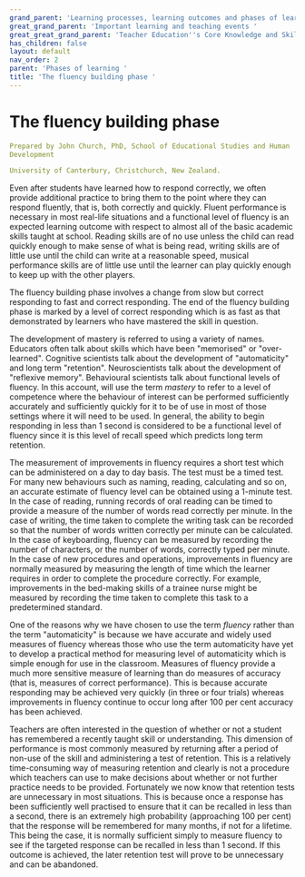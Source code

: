 ```yaml
---
grand_parent: 'Learning processes, learning outcomes and phases of learning '
great_grand_parent: 'Important learning and teaching events '
great_great_grand_parent: 'Teacher Education''s Core Knowledge and Skills.'
has_children: false
layout: default
nav_order: 2
parent: 'Phases of learning '
title: 'The fluency building phase '
---
```

# The fluency building phase


```yaml
Prepared by John Church, PhD, School of Educational Studies and Human
Development

University of Canterbury, Christchurch, New Zealand.
```


Even after students have learned how to respond correctly, we often
provide additional practice to bring them to the point where they can
respond fluently, that is, both correctly and quickly. Fluent
performance is necessary in most real-life situations and a functional
level of fluency is an expected learning outcome with respect to almost
all of the basic academic skills taught at school. Reading skills are of
no use unless the child can read quickly enough to make sense of what is
being read, writing skills are of little use until the child can write
at a reasonable speed, musical performance skills are of little use
until the learner can play quickly enough to keep up with the other
players.

The fluency building phase involves a change from slow but correct
responding to fast and correct responding. The end of the fluency
building phase is marked by a level of correct responding which is as
fast as that demonstrated by learners who have mastered the skill in
question.

The development of mastery is referred to using a variety of names.
Educators often talk about skills which have been "memorised" or
"over-learned". Cognitive scientists talk about the development of
"automaticity" and long term "retention". Neuroscientists talk about the
development of "reflexive memory". Behavioural scientists talk about
functional levels of fluency. In this account, will use the term
*mastery* to refer to a level of competence where the behaviour of
interest can be performed sufficiently accurately and sufficiently
quickly for it to be of use in most of those settings where it will need
to be used. In general, the ability to begin responding in less than 1
second is considered to be a functional level of fluency since it is
this level of recall speed which predicts long term retention.

The measurement of improvements in fluency requires a short test which
can be administered on a day to day basis. The test must be a timed
test. For many new behaviours such as naming, reading, calculating and
so on, an accurate estimate of fluency level can be obtained using a
1-minute test. In the case of reading, running records of oral reading
can be timed to provide a measure of the number of words read correctly
per minute. In the case of writing, the time taken to complete the
writing task can be recorded so that the number of words written
correctly per minute can be calculated. In the case of keyboarding,
fluency can be measured by recording the number of characters, or the
number of words, correctly typed per minute. In the case of new
procedures and operations, improvements in fluency are normally measured
by measuring the length of time which the learner requires in order to
complete the procedure correctly. For example, improvements in the
bed-making skills of a trainee nurse might be measured by recording the
time taken to complete this task to a predetermined standard.

One of the reasons why we have chosen to use the term *fluency* rather
than the term "automaticity" is because we have accurate and widely used
measures of fluency whereas those who use the term automaticity have yet
to develop a practical method for measuring level of automaticity which
is simple enough for use in the classroom. Measures of fluency provide a
much more sensitive measure of learning than do measures of accuracy
(that is, measures of correct performance). This is because accurate
responding may be achieved very quickly (in three or four trials)
whereas improvements in fluency continue to occur long after 100 per
cent accuracy has been achieved.

Teachers are often interested in the question of whether or not a
student has remembered a recently taught skill or understanding. This
dimension of performance is most commonly measured by returning after a
period of non-use of the skill and administering a test of retention.
This is a relatively time-consuming way of measuring retention and
clearly is not a procedure which teachers can use to make decisions
about whether or not further practice needs to be provided. Fortunately
we now know that retention tests are unnecessary in most situations.
This is because once a response has been sufficiently well practised to
ensure that it can be recalled in less than a second, there is an
extremely high probability (approaching 100 per cent) that the response
will be remembered for many months, if not for a lifetime. This being
the case, it is normally sufficient simply to measure fluency to see if
the targeted response can be recalled in less than 1 second. If this
outcome is achieved, the later retention test will prove to be
unnecessary and can be abandoned.

